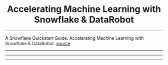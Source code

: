 # <center> Accelerating Machine Learning with Snowflake & DataRobot </center>
---

A Snowflake Quickstart Guide: Accelerating Machine Learning with Snowflake & DataRobot.
[source](https://quickstarts.snowflake.com/guide/automl_with_snowflake_and_datarobot/index.html)


---
---
---
